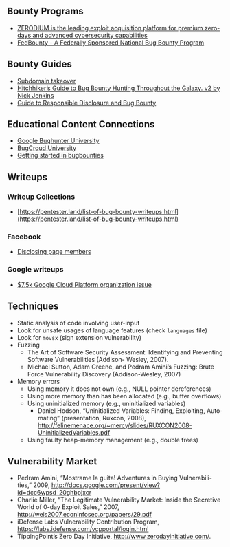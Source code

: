 ## Bounty Programs

- [ZERODIUM is the leading exploit acquisition platform for premium zero-days and advanced cybersecurity capabilities](https://zerodium.com/program.html)
- [FedBounty - A Federally Sponsored National Bug Bounty Program](https://www.secjuice.com/fedbounty-national-bug-bounty-program/)

## Bounty Guides

- [Subdomain takeover](https://0xpatrik.com/second-order-bugs/)
- [Hitchhiker’s Guide to Bug Bounty Hunting Throughout the Galaxy. v2 by Nick Jenkins](https://hakin9.org/the-hitchhikers-guide-to-bug-bounty-hunting-throughout-the-galaxy-v2)
- [Guide to Responsible Disclosure and Bug Bounty](https://blog.detectify.com/2018/02/27/guide-responsible-disclosure/)

## Educational Content Connections

- [Google Bughunter University](https://sites.google.com/site/bughunteruniversity/)
- [BugCroud University](https://github.com/bugcrowd/bugcrowd_university)
- [Getting started in bugbounties](https://www.bugbountynotes.com/getting-started)

## Writeups

### Writeup Collections

- [https://pentester.land/list-of-bug-bounty-writeups.html](https://pentester.land/list-of-bug-bounty-writeups.html)

### Facebook

- [Disclosing page members](https://medium.com/@tnirmalz/facebook-bugbounty-disclosing-page-members-1178595cc520)

### Google writeups

- [$7.5k Google Cloud Platform organization issue](https://www.ezequiel.tech/2019/01/75k-google-cloud-platform-organization.html)

## Techniques 

- Static analysis of code involving user-input 
- Look for unsafe usages of language features (check `languages` file)
- Look for `movsx`  (sign extension vulnerability)
- Fuzzing
  - The Art of Software Security Assessment: Identifying and Preventing Software Vulnerabilities (Addison- Wesley, 2007).
  - Michael Sutton, Adam Greene, and Pedram Amini’s Fuzzing: Brute Force Vulnerability Discovery (Addison-Wesley, 2007)
- Memory errors
  - Using memory it does not own (e.g., NULL pointer dereferences)
  - Using more memory than has been allocated (e.g., buffer overflows)
  - Using uninitialized memory (e.g., uninitialized variables)
    - Daniel Hodson, “Uninitialized Variables: Finding, Exploiting, Auto-mating” (presentation, Ruxcon, 2008), <http://felinemenace.org/~mercy/slides/RUXCON2008-UninitializedVariables.pdf>
  - Using faulty heap-memory management (e.g., double frees)

## Vulnerability Market

- Pedram Amini, “Mostrame la guita! Adventures in Buying Vulnerabili- ties,” 2009, <http://docs.google.com/present/view?id=dcc6wpsd_20ghbpjxcr>
- Charlie Miller, “The Legitimate Vulnerability Market: Inside the Secretive World
of 0-day Exploit Sales,” 2007, <http://weis2007.econinfosec.org/papers/29.pdf> 
- iDefense Labs Vulnerability Contribution Program, <https://labs.idefense.com/vcpportal/login.html>
- TippingPoint’s Zero Day Initiative, <http://www.zerodayinitiative.com/>.
